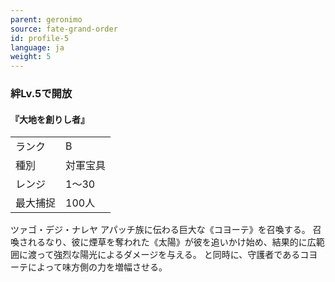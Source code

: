 ```yaml
---
parent: geronimo
source: fate-grand-order
id: profile-5
language: ja
weight: 5
---
```


### 絆Lv.5で開放

#### 『大地を創りし者』

<table>
  <tr><td>ランク</td><td>B</td></tr>
  <tr><td>種別</td><td>対軍宝具</td></tr>
  <tr><td>レンジ</td><td>1～30</td></tr>
  <tr><td>最大捕捉</td><td>100人</td></tr>
</table>

ツァゴ・デジ・ナレヤ
アパッチ族に伝わる巨大な《コヨーテ》を召喚する。
召喚されるなり、彼に煙草を奪われた《太陽》が彼を追いかけ始め、結果的に広範囲に渡って強烈な陽光によるダメージを与える。
と同時に、守護者であるコヨーテによって味方側の力を増幅させる。
